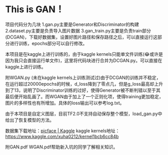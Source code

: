 # This is GAN！
项目代码分为几块
	1.gan.py主要是Generator和Discriminator的构建
	2.dataset.py主要是负责导入图片数据
	3.gan_train.py主要是负责train部分(DCGAN)，下载好数据集，设置好图片路径和保存路径之后，可以直接运行这部分进行训练，epochs部分可以自行修改。

本项目是在kaggle上进行训练的，由于kaggle kernels只能单文件训练(😂或许是因为我只会直接运行单文件)，这里将代码块进行合并为DCGAN.py。可以直接在kaggle上进行训练。

附WGAN.py (未在kaggle kernels上训练测试过)由于DCGAN的训练并不稳定，在运行超过20000epochs的时候，d_loss降到了零点几，但是g_loss最高却上升到了13，说明了Discriminator训练的过好，使得Generator被不断判错以至于其最后便开始乱画了。而WGAN由于加上了一个正则化项，使得training更加稳定，图片的多样性也有所增加。具体的loss输出可以参考log.txt。

由于本项目是自定义图层，目前TF2.0不支持自动保存整个模型，load_gan.py中给出了恢复模型的方法。

数据集下载地址：[picface | Kaggle](https://www.kaggle.com/xuha0212/picface)
kaggle kernels地址：https://www.kaggle.com/xuha0212/kernel1bcb6cc84b

附GAN.pdf  WGAN.pdf帮助新入坑的同学了解相关知识。



